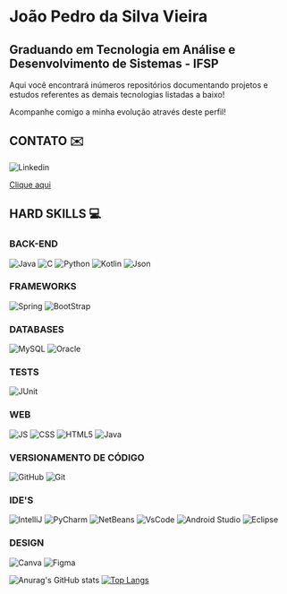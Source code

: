 
# João Pedro da Silva Vieira

## Graduando em Tecnologia em Análise e Desenvolvimento de Sistemas - IFSP

Aqui você encontrará inúmeros repositórios documentando projetos e estudos referentes as demais tecnologias listadas a baixo!

Acompanhe comigo a minha evolução através deste perfil!

## CONTATO ✉️
![Linkedin](https://img.shields.io/badge/LinkedIn-0077B5?style=for-the-badge&logo=linkedin&logoColor=white)

[Clique aqui](https://www.linkedin.com/in/jo%C3%A3o-vieira-0a90ba277/)

## HARD SKILLS 💻 

### BACK-END
![Java](https://img.shields.io/badge/java-%23ED8B00.svg?style=for-the-badge&logo=openjdk&logoColor=white)
![C](https://img.shields.io/badge/C-00599C?style=for-the-badge&logo=c&logoColor=white)
![Python](https://img.shields.io/badge/Python-FFD43B?style=for-the-badge&logo=python&logoColor=blue)
![Kotlin](https://img.shields.io/badge/Kotlin-B125EA?style=for-the-badge&logo=kotlin&logoColor=white)
![Json](https://img.shields.io/badge/json-5E5C5C?style=for-the-badge&logo=json&logoColor=white)

### FRAMEWORKS
![Spring](https://img.shields.io/badge/spring-%236DB33F.svg?style=for-the-badge&logo=spring&logoColor=white)
![BootStrap](	https://img.shields.io/badge/Bootstrap-563D7C?style=for-the-badge&logo=bootstrap&logoColor=white)

### DATABASES
![MySQL](https://img.shields.io/badge/MySQL-005C84?style=for-the-badge&logo=mysql&logoColor=white)
![Oracle](https://img.shields.io/badge/Oracle-F80000?style=for-the-badge&logo=Oracle&logoColor=white)

### TESTS
![JUnit](	https://img.shields.io/badge/Junit5-25A162?style=for-the-badge&logo=junit5&logoColor=white)

### WEB
![JS](https://img.shields.io/badge/JavaScript-323330?style=for-the-badge&logo=javascript&logoColor=F7DF1E)
![CSS](https://img.shields.io/badge/CSS3-1572B6?style=for-the-badge&logo=css3&logoColor=white)
![HTML5](https://img.shields.io/badge/HTML5-E34F26?style=for-the-badge&logo=html5&logoColor=white)
![Java](https://img.shields.io/badge/java-%23ED8B00.svg?style=for-the-badge&logo=openjdk&logoColor=white)

### VERSIONAMENTO DE CÓDIGO
![GitHub](https://img.shields.io/badge/GitHub-100000?style=for-the-badge&logo=github&logoColor=white)
![Git](https://img.shields.io/badge/GIT-E44C30?style=for-the-badge&logo=git&logoColor=white)

### IDE'S
![IntelliJ](https://img.shields.io/badge/IntelliJ_IDEA-000000.svg?style=for-the-badge&logo=intellij-idea&logoColor=white)
![PyCharm](https://img.shields.io/badge/PyCharm-000000.svg?&style=for-the-badge&logo=PyCharm&logoColor=white)
![NetBeans](https://img.shields.io/badge/apache%20netbeans-1B6AC6?style=for-the-badge&logo=apache%20netbeans%20IDE&logoColor=white)
![VsCode](https://img.shields.io/badge/VSCode-0078D4?style=for-the-badge&logo=visual%20studio%20code&logoColor=white)
![Android Studio](https://img.shields.io/badge/android%20studio-346ac1?style=for-the-badge&logo=android%20studio&logoColor=white)
![Eclipse](https://img.shields.io/badge/Eclipse-FE7A16.svg?style=for-the-badge&logo=Eclipse&logoColor=white)

### DESIGN
![Canva](https://img.shields.io/badge/Canva-%2300C4CC.svg?&style=for-the-badge&logo=Canva&logoColor=white)
![Figma](https://img.shields.io/badge/Figma-F24E1E?style=for-the-badge&logo=figma&logoColor=white)

![Anurag's GitHub stats](https://github-readme-stats.vercel.app/api?username=joaoVieira1&show_icons=true&theme=dracula)
[![Top Langs](https://github-readme-stats.vercel.app/api/top-langs/?username=joaoVieira1&layout=donut)](https://github.com/anuraghazra/github-readme-stats)





